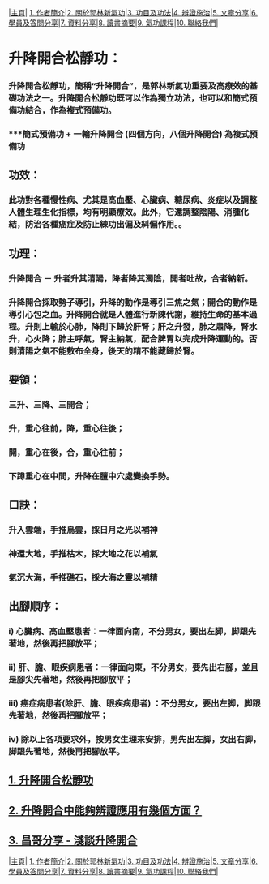 |[主頁](/README.md)| [1. 作者簡介](/a10.md)|[2. 關於郭林新氣功](/a1.md)|[3. 功目及功法](/a2.md)|[4. 辨證施治](/a3.md)|[5. 文章分享](/a5.md)|[6. 學員及答問分享](/a6.md)|[7. 資料分享](/a7.md)|[8. 讀書摘要](/a4.md)|[9. 氣功課程](/郭林新氣功課程.md)|[10. 聯絡我們](/a9.md)|

# 升降開合松靜功：
### 升降開合松靜功，簡稱“升降開合”，是郭林新氣功重要及高療效的基礎功法之一。升降開合松靜功既可以作為獨立功法，也可以和簡式預備功結合，作為複式預備功。
### ***簡式預備功 + 一輪升降開合 (四個方向，八個升降開合) 為複式預備功

## 功效：
### 此功對各種慢性病、尤其是高血壓、心臟病、糖尿病、炎症以及調整人體生理生化指標，均有明顯療效。此外，它還調整陰陽、消腫化結，防治各種癌症及防止練功出偏及糾偏作用。。

## 功理：
### 升降開合 － 升者升其清陽，降者降其濁陰，開者吐故，合者納新。
### 升降開合採取勢子導引，升降的動作是導引三焦之氣；開合的動作是導引心包之血。升降開合就是人體進行新陳代謝，維持生命的基本過程。升則上輸於心肺，降則下歸於肝腎；肝之升發，肺之肅降，腎水升，心火降；肺主呼氣，腎主納氣，配合脾胃以完成升降運動的。否則清陽之氣不能敷布全身，後天的精不能藏歸於腎。

## 要領：
### 三升、三降、三開合；
### 升，重心往前，降，重心往後；
### 開，重心在後，合，重心往前；
### 下蹲重心在中間，升降在膻中穴處變換手勢。

## 口訣：
### 升入雲端，手推烏雲，採日月之光以補神
### 神還大地，手推枯木，採大地之花以補氣
### 氣沉大海，手推礁石，採大海之靈以補精

## 出腳順序：
### i) 心臟病、高血壓患者：一律面向南，不分男女，要出左脚，脚跟先著地，然後再把腳放平； 
### ii) 肝、膽、眼疾病患者：一律面向東，不分男女，要先出右腳，並且是腳尖先著地，然後再把腳放平；
### iii) 癌症病患者(除肝、膽、眼疾病患者) ：不分男女，要出左脚，脚跟先著地，然後再把腳放平；
### iv) 除以上各項要求外，按男女生理來安排，男先出左脚，女出右脚，脚跟先著地，然後再把腳放平。

## [1. 升降開合松靜功](/升降3.md)

## [2. 升降開合中能夠辨證應用有幾個方面？](/升降開合中能夠辨證應用有幾個方面.md)

## [3. 昌哥分享 - 淺談升降開合](/升降開合1.md)  

|[主頁](/README.md)| [1. 作者簡介](/a10.md)|[2. 關於郭林新氣功](/a1.md)|[3. 功目及功法](/a2.md)|[4. 辨證施治](/a3.md)|[5. 文章分享](/a5.md)|[6. 學員及答問分享](/a6.md)|[7. 資料分享](/a7.md)|[8. 讀書摘要](/a4.md)|[9. 氣功課程](/郭林新氣功課程.md)|[10. 聯絡我們](/a9.md)|
